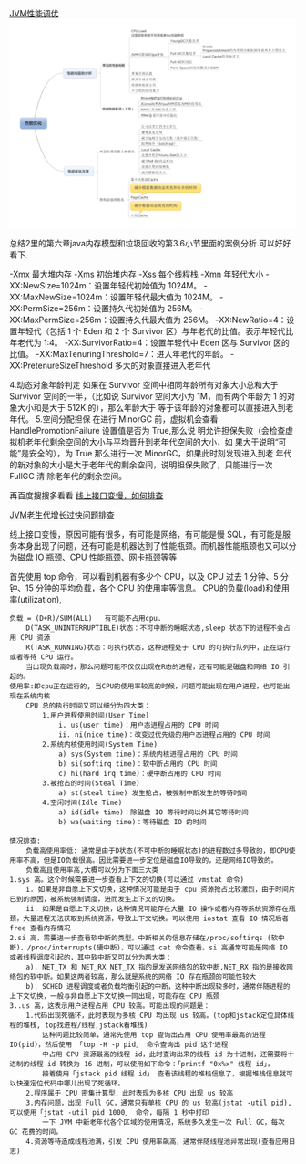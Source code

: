 [JVM性能调优](https://www.cnblogs.com/csniper/p/5592593.html)
![](img/img.png)

总结2里的第六章java内存模型和垃圾回收的第3.6小节里面的案例分析.可以好好看下.

-Xmx 最大堆内存
-Xms 初始堆内存
-Xss 每个线程栈
-Xmn 年轻代大小
-XX:NewSize=1024m：设置年轻代初始值为 1024M。
-XX:MaxNewSize=1024m：设置年轻代最大值为 1024M。
-XX:PermSize=256m：设置持久代初始值为 256M。
-XX:MaxPermSize=256m：设置持久代最大值为 256M。
-XX:NewRatio=4：设置年轻代（包括 1 个 Eden 和 2 个 Survivor 区）与年老代的比值。表示年轻代比年老代为 1:4。
-XX:SurvivorRatio=4：设置年轻代中 Eden 区与 Survivor 区的比值。
-XX:MaxTenuringThreshold=7：进入年老代的年龄。
-XX:PretenureSizeThreshold 多大的对象直接进入老年代

4.动态对象年龄判定
    如果在 Survivor 空间中相同年龄所有对象大小总和大于 Survivor 空间的一半，（比如说
    Survivor 空间大小为 1M，而有两个年龄为 1 的对象大小和是大于 512K 的），那么年龄大于
    等于该年龄的对象都可以直接进入到老年代。
5.空间分配担保
    在进行 MinorGC 前，虚拟机会查看 HandlePromotionFailure 设置值是否为 True,那么说
    明允许担保失败（会检查虚拟机老年代剩余空间的大小与平均晋升到老年代空间的大小，如
    果大于说明“可能”是安全的），为 True 那么进行一次 MinorGC，如果此时刻发现进入到老
    年代的新对象的大小是大于老年代的剩余空间，说明担保失败了，只能进行一次 FullGC 清
    除老年代的剩余空间。


再百度搜搜多看看
[线上接口变慢，如何排查](https://blog.csdn.net/meser88/article/details/121428688)


[JVM老生代增长过快问题排查](https://mp.weixin.qq.com/s/6cJ5JuEgEWmMBzJFBDsSMg)


线上接口变慢，原因可能有很多，有可能是网络，有可能是慢 SQL，有可能是服务本身出现了问题，还有可能是机器达到了性能瓶颈。而机器性能瓶颈也又可以分为磁盘
IO 瓶颈、CPU 性能瓶颈、网卡瓶颈等等

首先使用 top 命令，可以看到机器有多少个 CPU，以及 CPU 过去 1 分钟、5 分钟、15 分钟的平均负载，各个 CPU 的使用率等信息。
CPU的负载(load)和使用率(utilization),

    负载 = (D+R)/SUM(ALL)   有可能不占用cpu.
        D(TASK_UNINTERRUPTIBLE)状态：不可中断的睡眠状态,sleep 状态下的进程不会占用 CPU 资源
        R(TASK_RUNNING)状态：可执行状态，这种进程处于 CPU 的可执行队列中，正在运行或者等待 CPU 运行。
        当出现负载高时，那么问题可能不仅仅出现在R态的进程，还有可能是磁盘和网络 IO 引起的。
    使用率:即cpu正在运行的, 当CPU的使用率较高的时候，问题可能出现在用户进程，也可能出现在系统内核
        CPU 总的执行时间又可以细分为四大类：
            1.用户进程使用时间(User Time)
                i. us(user time)：用户态进程占用的 CPU 时间
                ii. ni(nice time)：改变过优先级的用户态进程占用的 CPU 时间
            2.系统内核使用时间(System Time)
                a) sys(System time)：系统内核进程占用的 CPU 时间
                b) si(softirq time)：软中断占用的 CPU 时间
                c) hi(hard irq time)：硬中断占用的 CPU 时间
            3.被抢占的时间(Steal Time)
                a) st(steal time) 发生抢占，被强制中断发生的等待时间
            4.空闲时间(Idle Time)
                a) id(idle time)：除磁盘 IO 等待时间以外其它等待时间
                b) wa(waiting time)：等待磁盘 IO 的时间

    情况排查:
        负载高使用率低: 通常是由于D状态(不可中断的睡眠状态)的进程数过多导致的，即CPU使用率不高，但是IO负载很高。因此需要进一步定位是磁盘IO导致的，还是网络IO导致的。
        负载高且使用率高,大概可以分为下面三大类
    1.sys 高。这个时候需要进一步查看上下文的切换(可以通过 vmstat 命令)
        i. 如果是非自愿上下文切换，这种情况可能是由于 cpu 资源抢占比较激烈，由于时间片已到的原因，被系统强制调度，进而发生上下文的切换。
        ii. 如果是自愿上下文切换，这种情况可能存在大量 IO 操作或者内存等系统资源存在瓶颈，大量进程无法获取到系统资源，导致上下文切换。可以使用 iostat 查看 IO 情况后者 free 查看内存情况
    2.si 高，需要进一步查看软中断的类型。中断相关的信息存储在/proc/softirqs (软中断)、/proc/interrupts(硬中断)，可以通过 cat 命令查看。si 高通常可能是网络 IO 或者线程调度引起的，其中软中断又可以分为两大类：
        a). NET_TX 和 NET_RX NET_TX 指的是发送网络包的软中断,NET_RX 指的是接收网络包的软中断。如果这两者较高，那么就是系统的网络 IO 存在瓶颈的可能性较大
        b). SCHED 进程调度或者负载均衡引起的中断，这种中断出现较多时，通常伴随进程的上下文切换，一般与非自愿上下文切换一同出现，可能存在 CPU 瓶颈
    3..us 高，这表示用户进程占用 CPU 较高。可能出现的问题是：
        1.代码出现死循环，此时表现为多核 CPU 均出现 us 较高。(top和jstack定位具体线程的堆栈, top找进程/线程,jstack看堆栈)
            这种问题比较简单，通常先使用 top 查询出占用 CPU 使用率最高的进程 ID(pid)，然后使用 「top -H -p pid」 命令查询出 pid 这个进程
            中占用 CPU 资源最高的线程 id，此时查询出来的线程 id 为十进制，还需要将十进制的线程 id 转换为 16 进制，可以使用如下命令：「printf "0x%x" 线程 id」，
            接着使用「jstack pid 线程 id」 查看该线程的堆栈信息了，根据堆栈信息就可以快速定位代码中哪儿出现了死循环。 
        2.程序属于 CPU 密集计算型，此时表现为多核 CPU 出现 us 较高
        3.内存问题，出现 Full GC，通常只有单核 CPU 的 us 较高(jstat -util pid),可以使用「jstat -util pid 1000」 命令，每隔 1 秒中打印
            一下 JVM 中新老年代各个区域的使用情况，系统多久发生一次 Full GC，每次 GC 花费的时间。
        4.资源等待造成线程池满，引发 CPU 使用率飙高，通常伴随线程池异常出现(查看应用日志)

